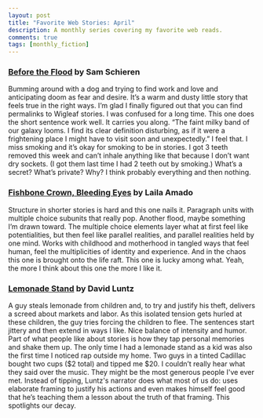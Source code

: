 ```yaml
---
layout: post
title: "Favorite Web Stories: April"
description: A monthly series covering my favorite web reads.
comments: true
tags: [monthly_fiction]
---
```


<h3><a href="https://wigleaf.com/202504flood.htm">Before the Flood</a> by Sam Schieren</h3>
Bumming around with a dog and trying to find work and love and anticipating doom as fear and desire. It’s a warm and dusty little story that feels true in the right ways. I’m glad I finally figured out that you can find permalinks to Wigleaf stories. I was confused for a long time. This one does the short sentence work well. It carries you along. “The faint milky band of our galaxy looms. I find its clear definition disturbing, as if it were a frightening place I might have to visit soon and unexpectedly.” I feel that. I miss smoking and it’s okay for smoking to be in stories. I got 3 teeth removed this week and can’t inhale anything like that because I don’t want dry sockets. (I got them last time I had 2 teeth out by smoking.) What’s a secret? What’s private? Why? I think probably everything and then nothing.

<h3><a href="https://www.havehashad.com/hadposts/fishbone-crown-bleeding-eyes">Fishbone Crown, Bleeding Eyes</a> by Laila Amado</h3>
Structure in shorter stories is hard and this one nails it. Paragraph units with multiple choice subunits that really pop. Another flood, maybe something I’m drawn toward. The multiple choice elements layer what at first feel like potentialities, but then feel like parallel realities, and parallel realities held by one mind. Works with childhood and motherhood in tangled ways that feel human, feel the multiplicities of identity and experience. And in the chaos this one is brought onto the life raft. This one is lucky among what. Yeah, the more I think about this one the more I like it.

<h3><a href="https://farewelltransmission.net/2025/04/lemonade-stand/">Lemonade Stand</a> by David Luntz</h3>
A guy steals lemonade from children and, to try and justify his theft, delivers a screed about markets and labor. As this isolated tension gets hurled at these children, the guy tries forcing the children to flee. The sentences start jittery and then extend in ways I like. Nice balance of intensity and humor. Part of what people like about stories is how they tap personal memories and shake them up. The only time I had a lemonade stand as a kid was also the first time I noticed rap outside my home. Two guys in a tinted Cadillac bought two cups ($2 total) and tipped me $20. I couldn’t really hear what they said over the music. They might be the most generous people I've ever met. Instead of tipping, Luntz's narrator does what most of us do: uses elaborate framing to justify his actions and even makes himself feel good that he’s teaching them a lesson about the truth of that framing. This spotlights our decay.
